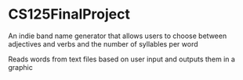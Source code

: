 # CS125FinalProject

An indie band name generator that allows users to choose between adjectives and verbs and the number of syllables per word

Reads words from text files based on user input and outputs them in a graphic
